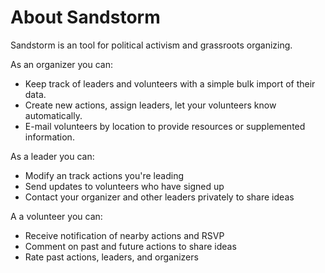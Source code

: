 # About Sandstorm

Sandstorm is an tool for political activism and grassroots organizing.

As an organizer you can:

- Keep track of leaders and volunteers with a simple bulk import of their data.
- Create new actions, assign leaders, let your volunteers know automatically.
- E-mail volunteers by location to provide resources or supplemented information.

As a leader you can:

- Modify an track actions you're leading
- Send updates to volunteers who have signed up
- Contact your organizer and other leaders privately to share ideas

A a volunteer you can:

- Receive notification of nearby actions and RSVP
- Comment on past and future actions to share ideas
- Rate past actions, leaders, and organizers

